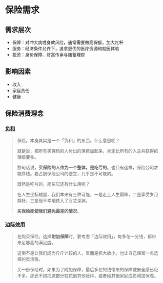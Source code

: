 # 保险需求

## 需求层次

* 保障：对冲大病或身故风险，通常需要做高保额，加大杠杆
* 服务：经济条件允许下，追求更优的医疗资源和就医体验
* 投资：身价保障、财富传承与储蓄理财

## 影响因素

* 收入
* 家庭责任
* 健康

## 保险消费理念

### [负和](https://mp.weixin.qq.com/s/VWV06ACkL8a3A6og5NsMtw)

> 保险，本身其实是一个「负和」的东西。什么意思呢？
> 
> 就是说，把所有买保险的人付出的保费加起来，肯定比所有的人总共获得的理赔要多。
> 
> 换句话说，**买保险的人作为一个整体，是吃亏的**。也只有这样，保险公司才能挣钱。要占到保险公司的便宜，几乎是不可能的。
> 
> 既然是吃亏的，那买它还有什么用呢？
> 
> 在人生坐标轴里，我们本来有三种可能，一是走上人生巅峰，二是享受岁月静好，三是很不幸地跌入了万丈深渊。
> 
> **买保险能使我们避免最差的情况**。

### [边际效用](https://mp.weixin.qq.com/s/Zd4V0OGaHiC-4I6OS8LRGA)

> 在购买保险，选择**附加保障**时，要考虑「边际效用」，每多花一分钱，都带来足够高的满足度。
> 
> 这倒不是让我们成为斤斤计较的人，反而是抓大放小，也让自己保留一点选择的灵活性。
> 
> 买一份保险时，如果为了附加保障，最后多花的钱带来的保障或安全感已经不多。那还不如把这部分钱花到其他险种，或者给其他家庭成员增加保障。

